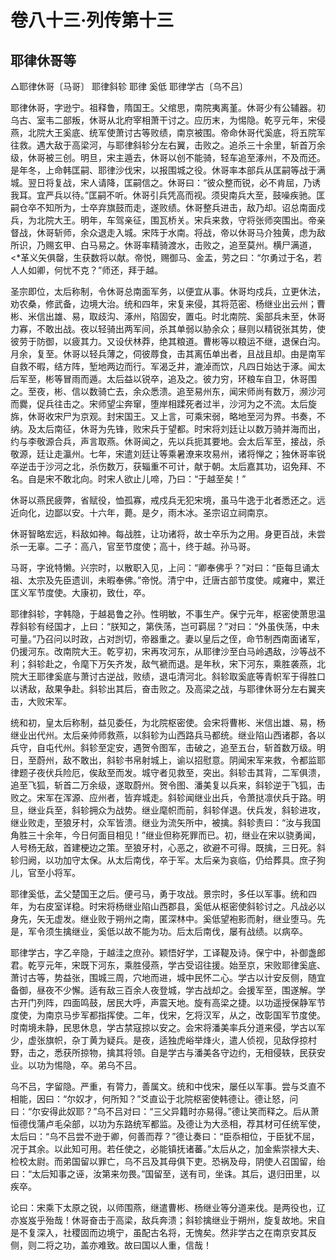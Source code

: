 # 卷八十三·列传第十三

## 耶律休哥等

△耶律休哥〔马哥〕 耶律斜轸 耶律 奚低 耶律学古〔乌不吕〕

耶律休哥，字逊宁。祖释鲁，隋国王。父绾思，南院夷离堇。休哥少有公辅器。初乌古、室韦二部叛，休哥从北府宰相萧干讨之。应历末，为惕隐。乾亨元年，宋侵燕，北院大王奚底、统军使萧讨古等败绩，南京被围。帝命休哥代奚底，将五院军往救。遇大敌于高梁河，与耶律斜轸分左右翼，击败之。追杀三十余里，斩首万余级，休哥被三创。明旦，宋主遁去，休哥以创不能骑，轻车追至涿州，不及而还。是年冬，上命韩匡嗣、耶律沙伐宋，以报围城之役。休哥率本部兵从匡嗣等战于满城。翌日将复战，宋人请降，匡嗣信之。休哥曰：“彼众整而锐，必不肯屈，乃诱我耳。宜严兵以待。”匡嗣不听。休哥引兵凭高而视。须臾南兵大至，鼓噪疾驰。匡嗣仓卒不知所为，士卒弃旗鼓而走，遂败绩。休哥整兵进击，敌乃却。诏总南面戍兵，为北院大王。明年，车驾亲征，围瓦桥关。宋兵来救，守将张师突围出。帝亲督战，休哥斩师，余众退走入城。宋阵于水南。将战，帝以休哥马介独黄，虑为敌所识，乃赐玄甲、白马易之。休哥率精骑渡水，击败之，追至莫州。横尸满道，<*革义矢俱罄，生获数将以献。帝悦，赐御马、金盂，劳之曰：“尔勇过于名，若人人如卿，何忧不克？”师还，拜于越。

圣宗即位，太后称制，令休哥总南面军务，以便宜从事。休哥均戍兵，立更休法，劝农桑，修武备，边境大治。统和四年，宋复来侵，其将范密、杨继业出云州；曹彬、米信出雄、易，取歧沟、涿州，陷固安，置屯。时北南院、奚部兵未至，休哥力寡，不敢出战。夜以轻骑出两军间，杀其单弱以胁余众；昼则以精锐张其势，使彼劳于防御，以疲其力。又设伏林莽，绝其粮道。曹彬等以粮运不继，退保白沟。月余，复至。休哥以轻兵薄之，伺彼蓐食，击其离伍单出者，且战且却。由是南军自救不暇，结方阵，堑地两边而行。军渴乏井，漉淖而饮，凡四日始达于涿。闻太后军至，彬等冒雨而遁。太后益以锐卒，追及之。彼力穷，环粮车自卫，休哥围之。至夜，彬、信以数骑亡去，余众悉溃。追至易州东，闻宋师尚有数万，濒沙河而爨，促兵往击之。宋师望尘奔窜，堕岸相蹂死者过半，沙河为之不流。太后旋旆，休哥收宋尸为京观。封宋国王。又上言，可乘宋弱，略地至河为界。书奏，不纳。及太后南征，休哥为先锋，败宋兵于望都。时宋将刘廷让以数万骑并海而出，约与李敬源合兵，声言取燕。休哥闻之，先以兵扼其要地。会太后军至，接战，杀敬源，廷让走瀛州。七年，宋遣刘廷让等乘暑潦来攻易州，诸将惮之；独休哥率锐卒逆击于沙河之北，杀伤数万，获辎重不可计，献于朝。太后嘉其功，诏免拜、不名。自是宋不敢北向。时宋人欲止儿啼，乃曰：“于越至矣！”

休哥以燕民疲弊，省赋役，恤孤寡，戒戍兵无犯宋境，虽马牛逸于北者悉还之。远近向化，边鄙以安。十六年，薨。是夕，雨木冰。圣宗诏立祠南京。

休哥智略宏远，料敌如神。每战胜，让功诸将，故士卒乐为之用。身更百战，未尝杀一无辜。二子：高八，官至节度使；高十，终于越。孙马哥。

马哥，字讹特懒。兴宗时，以散职入见，上问：“卿奉佛乎？”对曰：“臣每旦诵太祖、太宗及先臣遗训，未暇奉佛。”帝悦。清宁中，迁唐古部节度使。咸雍中，累迁匡义军节度使。大康初，致仕，卒。

耶律斜轸，字韩隐，于越曷鲁之孙。性明敏，不事生产。保宁元年，枢密使萧思温荐斜轸有经国才，上曰：“朕知之，第佚荡，岂可羁屈？”对曰：“外虽佚荡，中未可量。”乃召问以时政，占对剀切，帝器重之。妻以皇后之侄，命节制西南面诸军，仍援河东。改南院大王。乾亨初，宋再攻河东，从耶律沙至白马岭遇敌，沙等战不利；斜轸赴之，令麾下万矢齐发，敌气褫而退。是年秋，宋下河东，乘胜袭燕，北院大王耶律奚底与萧讨古逆战，败绩，退屯清河北。斜轸取奚底等青帜军于得胜口以诱敌，敌果争赴。斜轸出其后，奋击败之。及高梁之战，与耶律休哥分左右翼夹击，大败宋军。

统和初，皇太后称制，益见委任，为北院枢密使。会宋将曹彬、米信出雄、易，杨继业出代州。太后亲帅师救燕，以斜轸为山西路兵马都统。继业陷山西诸郡，各以兵守，自屯代州。斜轸至定安，遇贺令图军，击破之，追至五台，斩首数万级。明日，至蔚州，敌不敢出，斜轸书帛射城上，谕以招慰意。阴闻宋军来救，令都监耶律题子夜伏兵险厄，俟敌至而发。城守者见救至，突出。斜轸击其背，二军俱溃，追至飞狐，斩首二万余级，遂取蔚州。贺令图、潘美复以兵来，斜轸逆于飞狐，击败之。宋军在浑源、应州者，皆弃城走。斜轸闻继业出兵，令萧挞凛伏兵于路。明旦，继业兵至，斜轸拥众为战势。继业麾帜而前，斜轸佯退。伏兵发，斜轸进攻，继业败走，至狼牙村，众军皆溃。继业为流矢所中，被擒。斜轸责曰：“汝与我国角胜三十余年，今日何面目相见！”继业但称死罪而已。初，继业在宋以骁勇闻，人号杨无敌，首建梗边之策。至狼牙村，心恶之，欲避不可得。既擒，三日死。斜轸归阙，以功加守太保。从太后南伐，卒于军。太后亲为哀临，仍给葬具。庶子狗儿，官至小将军。

耶律奚低，孟父楚国王之后。便弓马，勇于攻战。景宗时，多任以军事。统和四年，为右皮室详稳。时宋将杨继业陷山西郡县，奚低从枢密使斜轸讨之。凡战必以身先，矢无虚发。继业败于朔州之南，匿深林中。奚低望袍影而射，继业堕马。先是，军令须生擒继业，奚低以故不能为功。后太后南伐，屡有战绩。以病卒。

耶律学古，字乙辛隐，于越洼之庶孙。颖悟好学，工译鞮及诗。保宁中，补御盏郎君。乾亨元年，宋既下河东，乘胜侵燕，学古受诏往援。始至京，宋败耶律奚底、萧讨古等，势益张，围城三周，穴地而进，城中民怀二心。学古以计安反侧，随宜备御，昼夜不少懈。适有敌三百余人夜登城，学古战却之。会援军至，围遂解。学古开门列阵，四面鸣鼓，居民大呼，声震天地。旋有高梁之捷。以功遥授保静军节度使，为南京马步军都指挥使。二年，伐宋，乞将汉军，从之，改彰国军节度使。时南境未静，民思休息，学古禁寇掠以安之。会宋将潘美率兵分道来侵，学古以军少，虚张旗帜，杂丁黄为疑兵。是夜，适独虎峪举烽火，遣人侦视，见敌俘掠村野，击之，悉获所掠物，擒其将领。自是学古与潘美各守边约，无相侵轶，民获安业。以功为惕隐，卒。弟乌不吕。

乌不吕，字留隐。严重，有膂力，善属文。统和中伐宋，屡任以军事。尝与爻直不相能，因曰：“尔奴才，何所知？”爻直讼于北院枢密使韩德让。德让怒，问曰：“尔安得此奴耶？”乌不吕对曰：“三父异籍时亦易得。”德让笑而释之。后从萧恒德伐蒲卢毛朵部，以功为东路统军都监。及德让为大丞相，荐其材可任统军使，太后曰：“乌不吕尝不逊于卿，何善而荐？”德让奏曰：“臣忝相位，于臣犹不屈，况于其余。以此知可用。若任使之，必能镇抚诸蕃。”太后从之，加金紫崇禄大夫、检校太尉。而弟国留以罪亡，乌不吕及其母俱下吏。恐祸及母，阴使人召国留，绐曰：“太后知事之诬，汝第来勿畏。”国留至，送有司，坐诛。其后，退归田里，以疾卒。

论曰：宋乘下太原之锐，以师围燕，继遣曹彬、杨继业等分道来伐。是两役也，辽亦岌岌乎殆哉！休哥奋击于高梁，敌兵奔溃；斜轸擒继业于朔州，旋复故地。宋自是不复深入，社稷固而边境宁，虽配古名将，无愧矣。然非学古之在南京安其反侧，则二将之功，盖亦难致。故曰国以人重，信哉！
